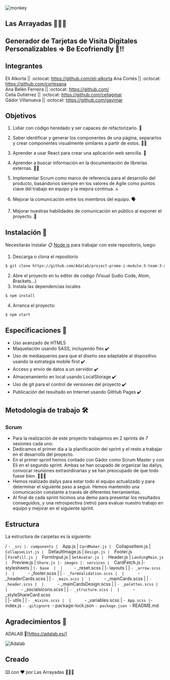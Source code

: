![monkey](https://gifsanimados.de/img-gifsanimados.de/c/computadoras/computadora-mono-tira-29.gif)

## Las Arrayadas  :speak_no_evil::hear_no_evil::see_no_evil:

## Generador de Tarjetas de Visita Digitales Personalizables => Be Ecofriendly :seedling:!!

 
## Integrantes 

Eli Alkorta          ||  :octocat: https://github.com/eli-alkorta
Ana Cortés           ||  :octocat: https://github.com/cortesana  
Ana Belén Ferreira   ||  :octocat: https://github.com/    
Celia Gutiérrez      ||  :octocat: https://github.com/celiagmar   
Gádor Villanueva     ||  :octocat: https://github.com/gavimar     
 

## Objetivos

1.  Lidiar con código heredado y ser capaces de refactorizarlo. 🤯
    
2.  Saber identificar y generar los componentes de una página, separarlos y crear componentes          visualmente similares a partir de estos. 👩‍💻
    
3.  Aprender a usar React para crear una aplicación web sencilla. 🤬
    
4.  Aprender a buscar información en la documentación de librerías externas. 🕵️‍♀️
    
5.  Implementar Scrum como marco de referencia para el desarrollo del producto, basándonos siempre en los valores de Agile como puntos clave del trabajo en equipo y la mejora continua. :top:
    
6.  Mejorar la comunicación entre los miembros del equipo. 🗣️

7.  Mejorar nuestras habilidades de comunicación en público al exponer el proyecto. 🤭
    

## Instalación 🔧

Necesitarás instalar  📋 [Node.js](https://nodejs.org/) para trabajar con este repositorio, luego:

1. Descarga o clona el repositorio
```sh
$ git clone https://github.com/Adalab/project-promo-i-module-3-team-3-afternoon
```
2. Abre el proyecto en tu editor de codigo (Visual Sudio Code, Atom, Brackets...)
3. Instala las dependencias locales
```sh
$ npm install
```
4. Arranca el proyecto:
```sh
$ npm start
```
## Especificaciones  :scroll:

- Uso avanzado de HTML5
- Maquetación usando SASS, incluyendo flex :heavy_check_mark:
- Uso de mediaqueries para que el diseño sea adaptable al dispositivo usando la estrategia mobile first :heavy_check_mark:
- Acceso y envío de datos a un servidor :heavy_check_mark:
- Almacenamiento en local usando LocalStorage :heavy_check_mark:
- Uso de git para el control de versiones del proyecto :heavy_check_mark:
- Publicación del resultado en Internet usando GitHub Pages :heavy_check_mark:

## Metodología de trabajo  🛠️

### Scrum

- Para la realización de este proyecto trabajamos en 2 sprints de 7 sesiones cada uno.
- Dedicamos el primer día a la planificación del sprint y el resto a trabajar en el desarrollo del proyecto. 
- En el primer sprint hemos contado con Gádor como Scrum Master y con Eli en el segundo sprint. Ambas se han ocupado de organizar las dailys, convocar reuniones extraordinarias y  se han preocupado de que todo fuese bien.  🧘🏻‍♀️
- Hemos realizado dailys para estar todo el equipo actualizado y para determinar el siguiente paso a seguir. Hemos mantenido una comunicación constante a través de diferentes herramientas. 
- Al final de cada sprint hicimos una demo para presentar los resultados conseguidos, y una retrospectiva (retro) para evaluar nuestro trabajo en equipo y mejorar en el siguiente sprint.


## Estructura

La estructura de carpetas es la siguiente:

/
`- _src
   |- components
   |  `App.js
   |  `CardMaker.js
   |  `CollapseItem.js
   |  `CollapseList.js
   |  `DefaultImage.js
   |  `Design.js
   |  `Footer.js   
   |  `FormFill.js
   |  `FormInput.js
   |  `GetAvatar.js
   |  `Header.js
   |  `LandingMain.js 
   |  `Preview.js
   |  `Share.js
   |- images
   |- services
   |  `CardFetch.js
   |- stylesheets
   | `|- base 
   |  |     `- _reset.scss
   |  |- layouts
   |  |      `- _arrow.scss
   |  |      `- _footer.scss
   |  |      `- _formValidation.scss
   |  |      `- _headerCards.scss
   |  |      `- _main.scss
   |  |      `- _mainCards.scss
   |  |      `- _header.scss
   |  |      `- _mainCardsDesign.scss
   |  |      `- _palettes.scss
   |  |      `- _socialsicons.scss
   |  |      `- _structure.scss
   |  |      `- _styleShareCard.scss     
   |  |- utils
   |  |      `- _mixins.scss
   |  |      `- _variables.scss
   |   `- App.scss
   |`- index.js
`- .gitignore
`- package-lock.json
`- package.json
`- README.md
 
   
## Agradecimientos 🏅 

ADALAB 🏫[https://adalab.es/] 

![Adalab](https://firebasestorage.googleapis.com/v0/b/gitbook-28427.appspot.com/o/assets%2F-LZZ7_HREMZMUMXiWrCj%2F-LZZ7xHB1bnkIxUrw_Yx%2F-LZZ83Upae8RuHPxHpB8%2Fadalab_brand.png?generation=1551089555419087&alt=media)


## Creado 

⌨️ con ❤️ por Las Arrayadas :speak_no_evil::hear_no_evil::see_no_evil: